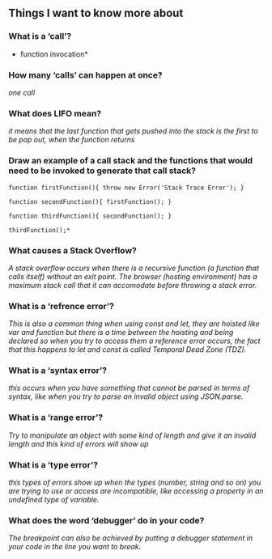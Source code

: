 ## Things I want to know more about

### What is a ‘call’?

* function invocation*

### How many ‘calls’ can happen at once?

*one call*

### What does LIFO mean?

*it means that the last function that gets pushed into the stack is the first to be pop out, when the function returns*


### Draw an example of a call stack and the functions that would need to be invoked to generate that call stack?

`function firstFunction(){
  throw new Error('Stack Trace Error');
}`

`function secondFunction(){
  firstFunction();
}`

`function thirdFunction(){
  secondFunction();
}`

`thirdFunction();*`

### What causes a Stack Overflow?

*A stack overflow occurs when there is a recursive function (a function that calls itself) without an exit point. The browser (hosting environment) has a maximum stack call that it can accomodate before throwing a stack error.*


### What is a ‘refrence error’?

*This is also a common thing when using const and let, they are hoisted like var and function but there is a time between the hoisting and being declared so when you try to access them a reference error occurs, the fact that this happens to let and const is called Temporal Dead Zone (TDZ).*


### What is a ‘syntax error’?

*this occurs when you have something that cannot be parsed in terms of syntax, like when you try to parse an invalid object using JSON.parse.*


### What is a ‘range error’?

*Try to manipulate an object with some kind of length and give it an invalid length and this kind of errors will show up*

### What is a ‘type error’?

*this types of errors show up when the types (number, string and so on) you are trying to use or access are incompatible, like accessing a property in an undefined type of variable.*


### What does the word ‘debugger’ do in your code?

*The breakpoint can also be achieved by putting a debugger statement in your code in the line you want to break.*

